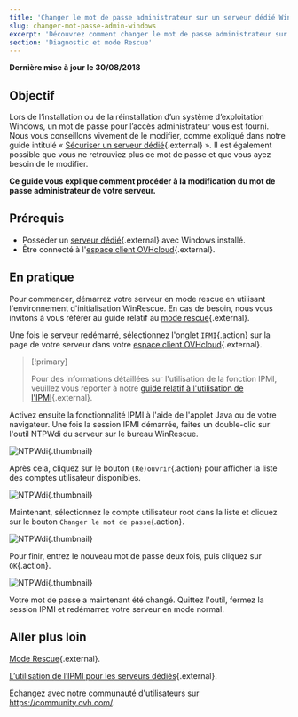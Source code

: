 ```yaml
---
title: 'Changer le mot de passe administrateur sur un serveur dédié Windows'
slug: changer-mot-passe-admin-windows
excerpt: 'Découvrez comment changer le mot de passe administrateur sur un serveur dédié Windows'
section: 'Diagnostic et mode Rescue'
---
```


**Dernière mise à jour le 30/08/2018**

## Objectif

Lors de l’installation ou de la réinstallation d’un système d’exploitation Windows, un mot de passe pour l’accès administrateur vous est fourni. Nous vous conseillons vivement de le modifier, comme expliqué dans notre guide intitulé « [Sécuriser un serveur dédié](../securiser-un-serveur-dedie/){.external} ». Il est également possible que vous ne retrouviez plus ce mot de passe et que vous ayez besoin de le modifier.

**Ce guide vous explique comment procéder à la modification du mot de passe administrateur de votre serveur.**


## Prérequis

* Posséder un [serveur dédié](https://www.ovh.com/ca/fr/serveurs_dedies/){.external} avec Windows installé.
* Être connecté à l'[espace client OVHcloud](https://ca.ovh.com/auth/?action=gotomanager){.external}.


## En pratique

Pour commencer, démarrez votre serveur en mode rescue en utilisant l'environnement d'initialisation WinRescue. En cas de besoin, nous vous invitons à vous référer au guide relatif au [mode rescue](../ovh-rescue/){.external}. 

Une fois le serveur redémarré, sélectionnez l'onglet `IPMI`{.action} sur la page de votre serveur dans votre [espace client OVHcloud](https://ca.ovh.com/auth/?action=gotomanager){.external}.

> [!primary]
>
> Pour des informations détaillées sur l'utilisation de la fonction IPMI, veuillez vous reporter à notre [guide relatif à l'utilisation de l'IPMI](../utilisation-ipmi-serveurs-dedies/){.external}.
>

Activez ensuite la fonctionnalité IPMI à l'aide de l'applet Java ou de votre navigateur. Une fois la session IPMI démarrée, faites un double-clic sur l'outil NTPWdi du serveur sur le bureau WinRescue.

![NTPWdi](images/ntpwdi-tool-01.png){.thumbnail}

Après cela, cliquez sur le bouton `(Ré)ouvrir`{.action} pour afficher la liste des comptes utilisateur disponibles.

![NTPWdi](images/ntpwdi-tool-02.png){.thumbnail}

Maintenant, sélectionnez le compte utilisateur root dans la liste et cliquez sur le bouton `Changer le mot de passe`{.action}.

![NTPWdi](images/ntpwdi-tool-03.png){.thumbnail}

Pour finir, entrez le nouveau mot de passe deux fois, puis cliquez sur `OK`{.action}.

![NTPWdi](images/ntpwdi-tool-04.png){.thumbnail}

Votre mot de passe a maintenant été changé. Quittez l'outil, fermez la session IPMI et redémarrez votre serveur en mode normal.


## Aller plus loin

[Mode Rescue](../ovh-rescue/){.external}.

[L’utilisation de l’IPMI pour les serveurs dédiés](../utilisation-ipmi-serveurs-dedies/){.external}.

Échangez avec notre communauté d'utilisateurs sur <https://community.ovh.com/>.
